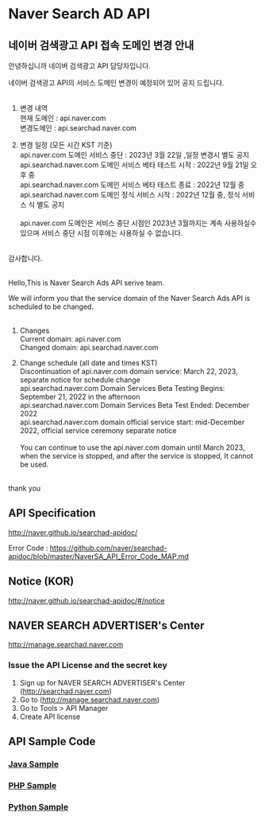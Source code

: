 # Naver Search AD API

## 네이버 검색광고 API 접속 도메인 변경 안내



안녕하십니까 네이버 검색광고 API 담당자입니다. <br>

네이버 검색광고 API의 서비스 도메인 변경이 예정되어 있어 공지 드립니다. <br>
<br>
1. 변경 내역<br> 
 현재 도메인 : api.naver.com<br>
 변경도메인 : api.searchad.naver.com<br>

2. 변경 일정 (모든 시간 KST 기준)<br>
   api.naver.com 도메인 서비스 중단 :  2023년 3월 22일 ,일정 변경시 별도 공지 <br>
   api.searchad.naver.com 도메인 서비스 베타  테스트 시작 : 2022년 9월 21일  오후 중 <br>
   api.searchad.naver.com 도메인 서비스 베타 테스트 종료 : 2022년 12월 중 <br>
   api.searchad.naver.com 도메인 정식 서비스 시작 : 2022년 12월 중, 정식 서비스 식 별도 공지<br>
   <br>
   api.naver.com 도메인은 서비스 중단 시점인 2023년 3월까지는 계속 사용하실수 있으며 서비스 중단 시점 이후에는 
   사용하실 수 없습니다. <br>
<br>
감사합니다. <br><br>

Hello,This is Naver Search Ads API serive team. <br>

We will inform you that the service domain of the Naver Search Ads API is scheduled to be changed. <br>
<br>
1. Changes<br>
 Current domain: api.naver.com<br>
 Changed domain: api.searchad.naver.com<br>

2. Change schedule (all date and times KST)<br>
   Discontinuation of api.naver.com domain service: March 22, 2023, separate notice for schedule change <br>
   api.searchad.naver.com Domain Services Beta Testing Begins: September 21, 2022 in the afternoon <br>
   api.searchad.naver.com Domain Services Beta Test Ended: December 2022 <br>
   api.searchad.naver.com domain official service start: mid-December 2022, official service ceremony separate notice<br>
   <br>
   You can continue to use the api.naver.com domain until March 2023, when the service is stopped, and after the service is stopped,
   It cannot be used. <br>
<br>
thank you<br>

## API Specification
http://naver.github.io/searchad-apidoc/

Error Code : https://github.com/naver/searchad-apidoc/blob/master/NaverSA_API_Error_Code_MAP.md

## Notice (KOR)
http://naver.github.io/searchad-apidoc/#/notice

## NAVER SEARCH ADVERTISER's Center
http://manage.searchad.naver.com

### Issue the API License and the secret key

1. Sign up for NAVER SEARCH ADVERTISER's Center (http://searchad.naver.com)
2. Go to (http://manage.searchad.naver.com)
3. Go to Tools > API Manager
4. Create API license


## API Sample Code

### [Java Sample](java-sample)
### [PHP Sample](php-sample)
### [Python Sample](python-sample)
